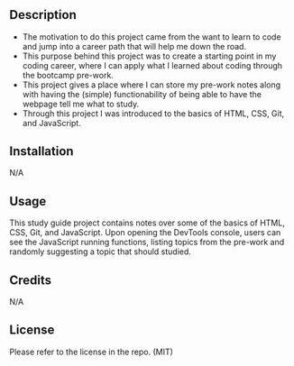 # <Pre-work Study Guide Webpage>

## Description

- The motivation to do this project came from the want to learn to code and jump into a career path that will help me down the road.
- This purpose behind this project was to create a starting point in my coding career, where I can apply what I learned about coding through the bootcamp pre-work.
- This project gives a place where I can store my pre-work notes along with having the (simple) functionability of being able to have the webpage tell me what to study.
- Through this project I was introduced to the basics of HTML, CSS, Git, and JavaScript.

## Installation

N/A

## Usage

This study guide project contains notes over some of the basics of HTML, CSS, Git, and JavaScript. Upon opening the DevTools console, users can see the JavaScript running functions, listing topics from the pre-work and randomly suggesting a topic that should studied.

## Credits

N/A

## License

Please refer to the license in the repo. (MIT)

